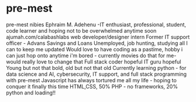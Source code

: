 # pre-mest
pre-mest nibies
Ephraim M. Adehenu
-IT enthusiast, professional, student, code learner and hoping not to be overwhelmed anytime soon
ajumah.com/calabashlabs web developer/designer intern
Former IT support officer - Advans Savings and Loans
Unemployed, job hunting, studying all I can to keep me updated
Would love to have coding as a pastime, hobby i can just hop onto anytime i'm bored - currently movies do that for me- would really love to change that
Full stack coder hopeful
IT guru hopeful
Young but not that bold, old but not that old
Currently learning python - for data science and AI, cybersecurity, IT support, and full stack programming with pre-mest
Javascript has always tortured me all my life - hoping to conquer it finally this time
HTML,CSS, 50% PHP - no frameworks, 20% python and loading!!
